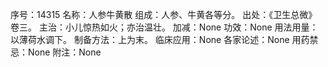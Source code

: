 序号：14315
名称：人参牛黄散
组成：人参、牛黄各等分。
出处：《卫生总微》卷三。
主治：小儿惊热如火；亦治温壮。
加减：None
功效：None
用法用量：以薄荷水调下。
制备方法：上为末。
临床应用：None
各家论述：None
用药禁忌：None
附注：None
